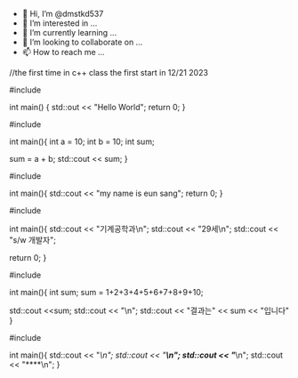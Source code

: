 - 👋 Hi, I’m @dmstkd537
- 👀 I’m interested in ...
- 🌱 I’m currently learning ...
- 💞️ I’m looking to collaborate on ...
- 📫 How to reach me ...

//the first time in c++ class
the first start in 12/21 2023

#include<iostream>

int main() {
std::out << "Hello World";
return 0;
}



#include<iostream> 

int main(){
  int a = 10;
  int b = 10;
  int sum;

  sum = a + b;
  std::cout << sum;
}

#include<iostream>

int main(){
  std::cout << "my name is eun sang";
  return 0;
}

#include<iostream>

int main(){
  std::cout << "기계공학과\n";
  std::cout << "29세\n";
  std::cout << "s/w 개발자";

  return 0;
}

#include <iostream>

int main(){
  int sum;
  sum = 1+2+3+4+5+6+7+8+9+10;

  std::cout <<sum;
  std::cout << "\n";
  std::cout << "결과는" << sum << "입니다"
}

#include <iostream>

int main(){
  std::cout << "*\n";
  std::cout << "**\n";
  std::cout << "***\n";
  std::cout << "****\n";
}

